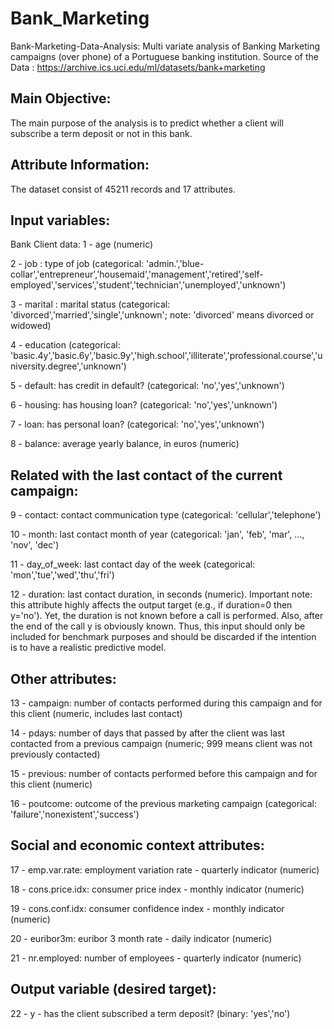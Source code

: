 # Bank_Marketing
Bank-Marketing-Data-Analysis:
Multi variate analysis of Banking Marketing campaigns (over phone) of a Portuguese banking institution. Source of the Data : https://archive.ics.uci.edu/ml/datasets/bank+marketing

## Main Objective:
The main purpose of the analysis is to predict whether a client will subscribe a term deposit or not in this bank.

## Attribute Information:
The dataset consist of 45211 records and 17 attributes.

## Input variables:
Bank Client data:
1 - age (numeric)

2 - job : type of job (categorical: 'admin.','blue-collar','entrepreneur','housemaid','management','retired','self-employed','services','student','technician','unemployed','unknown')

3 - marital : marital status (categorical: 'divorced','married','single','unknown'; note: 'divorced' means divorced or widowed)

4 - education (categorical: 'basic.4y','basic.6y','basic.9y','high.school','illiterate','professional.course','university.degree','unknown')

5 - default: has credit in default? (categorical: 'no','yes','unknown')

6 - housing: has housing loan? (categorical: 'no','yes','unknown')

7 - loan: has personal loan? (categorical: 'no','yes','unknown')

8 - balance: average yearly balance, in euros (numeric)

## Related with the last contact of the current campaign:
9 - contact: contact communication type (categorical: 'cellular','telephone')

10 - month: last contact month of year (categorical: 'jan', 'feb', 'mar', ..., 'nov', 'dec')

11 - day_of_week: last contact day of the week (categorical: 'mon','tue','wed','thu','fri')

12 - duration: last contact duration, in seconds (numeric). Important note: this attribute highly affects the output target (e.g., if duration=0 then y='no'). Yet, the duration is not known before a call is performed. Also, after the end of the call y is obviously known. Thus, this input should only be included for benchmark purposes and should be discarded if the intention is to have a realistic predictive model.

## Other attributes:
13 - campaign: number of contacts performed during this campaign and for this client (numeric, includes last contact)

14 - pdays: number of days that passed by after the client was last contacted from a previous campaign (numeric; 999 means client was not previously contacted)

15 - previous: number of contacts performed before this campaign and for this client (numeric)

16 - poutcome: outcome of the previous marketing campaign (categorical: 'failure','nonexistent','success')

## Social and economic context attributes:
17 - emp.var.rate: employment variation rate - quarterly indicator (numeric)

18 - cons.price.idx: consumer price index - monthly indicator (numeric)

19 - cons.conf.idx: consumer confidence index - monthly indicator (numeric)

20 - euribor3m: euribor 3 month rate - daily indicator (numeric)

21 - nr.employed: number of employees - quarterly indicator (numeric)

## Output variable (desired target):
22 - y - has the client subscribed a term deposit? (binary: 'yes','no')
